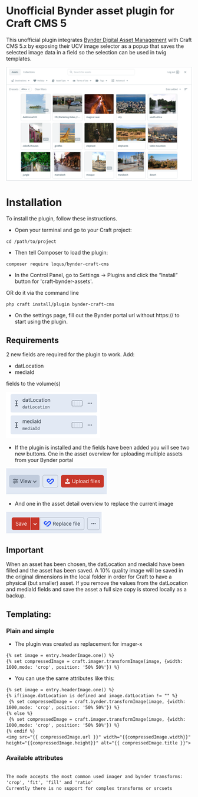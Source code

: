 # Unofficial Bynder asset plugin for Craft CMS 5

This unofficial plugin integrates [Bynder Digital Asset Management](https://www.loqus.nl/en/) with Craft CMS 5.x by exposing 
their UCV image selector as a popup that saves the selected image data in a field so the selection 
can be used in twig templates.
 
 
 ![Screenshot](resources/img/screenshot-ucv.png)


# Installation

To install the plugin, follow these instructions.

- Open your terminal and go to your Craft project:

```` 
cd /path/to/project
````

- Then tell Composer to load the plugin:

```
composer require loqus/bynder-craft-cms
```
        
- In the Control Panel, go to Settings → Plugins and click the “Install” button for 'craft-bynder-assets'.

OR do it via the command line

```
php craft install/plugin bynder-craft-cms
```

- On the settings page, fill out the Bynder portal url without https:// to start using the plugin.

## Requirements

2 new fields are required for the plugin to work. Add:
- datLocation
- mediaId

fields to the volume(s)

![Fields](resources/img/fields.png)

- If the plugin is installed and the fields have been added you will see two new buttons. One in the asset overview for uploading multiple assets from your Bynder portal

![Screenshot](resources/img/asset-overview-button.png)
- And one in the asset detail overview to replace the current image

![Screenshot](resources/img/asset-detail-button.png)

## Important

When an asset has been chosen, the datLocation and mediaId have been filled and the asset has been saved. A 10% quality image will be saved in the original dimensions in the local folder in order for Craft to have a physical (but smaller) asset. 
If you remove the values from the datLocation and mediaId fields and save the asset a full size copy is stored locally as a backup.

## Templating:


### Plain and simple

- The plugin was created as replacement for imager-x

```twig
{% set image = entry.headerImage.one() %}
{% set compressedImage = craft.imager.transformImage(image, {width: 1000,mode: 'crop', position: '50% 50%'}) %}
```

- You can use the same attributes like this:

```twig
{% set image = entry.headerImage.one() %}
{% if(image.datLocation is defined and image.datLocation != "" %}
 {% set compressedImage = craft.bynder.transformImage(image, {width: 1000,mode: 'crop', position: '50% 50%'}) %}
{% else %}
 {% set compressedImage = craft.imager.transformImage(image, {width: 1000,mode: 'crop', position: '50% 50%'}) %}
{% endif %}
<img src="{{ compressedImage.url }}" width="{{compressedImage.width}}" height="{{compressedImage.height}}" alt="{{ compressedImage.title }}">
```

### Available attributes

 ```twig

The mode accepts the most common used imager and bynder transforms: 'crop', 'fit', 'fill' and 'ratio'
Currently there is no support for complex transforms or srcsets

```



